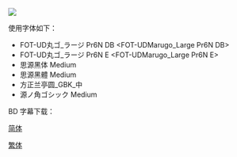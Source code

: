 ![](https://i.loli.net/2020/01/04/D8wzxVsan2XEHON.png)



使用字体如下：

- FOT-UD丸ゴ_ラージ Pr6N DB <FOT-UDMarugo_Large Pr6N DB>
- FOT-UD丸ゴ_ラージ Pr6N E <FOT-UDMarugo_Large Pr6N E>
- 思源黑体 Medium <Source Han Sans SC Medium>
- 思源黑體 Medium <Source Han Sans TC Medium>
- 方正兰亭圆\_GBK\_中 <FZLanTingYuan-DB-GBK>
- 源ノ角ゴシック Medium <Source Han Sans Medium>




BD 字幕下载：

[简体](https://raw.githubusercontent.com/tastysugar/SweetSub/master/Mai%20Mai%20Miracle/%5BSweetSub%5D%20Mai%20Mai%20Miracle.chs.ass)

[繁体](https://raw.githubusercontent.com/tastysugar/SweetSub/master/Mai%20Mai%20Miracle/%5BSweetSub%5D%20Mai%20Mai%20Miracle.cht.ass)